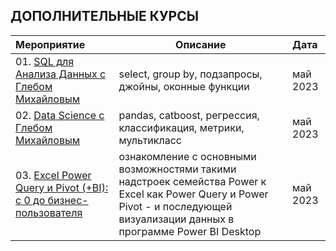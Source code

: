 ## ДОПОЛНИТЕЛЬНЫЕ КУРСЫ
| **Мероприятие** | **Описание** | **Дата** |
| :-------------------- | --------------------- | :--------------------- |
| 01. [SQL для Анализа Данных с Глебом Михайловым]() | select, group by, подзапросы, джойны, оконные функции | май 2023 |
| 02. [Data Science с Глебом Михайловым]() | pandas, catboost, регрессия, классификация, метрики, мультикласс | май 2023 |
| 03. [Excel Power Query и Pivot (+BI): с 0 до бизнес-пользователя]() | ознакомление с основными возможностями такими надстроек семейства Power к Excel как Power Query и Power Pivot - и последующей визуализации данных в программе Power BI Desktop | май 2023 |
